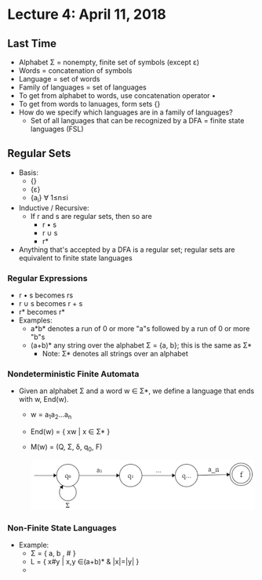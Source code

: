# Lecture 4: April 11, 2018
## Last Time
* Alphabet Σ = nonempty, finite set of symbols (except ε)
* Words = concatenation of symbols
* Language = set of words
* Family of languages = set of languages
* To get from alphabet to words, use concatenation operator •
* To get from words to lanuages, form sets {}
* How do we specify which languages are in a family of languages?
  * Set of all languages that can be recognized by a DFA = finite state languages (FSL)
## Regular Sets
* Basis: 
  * {}
  * {ε}
  * {a<sub>i</sub>} ∀ 1≤n≤i
* Inductive / Recursive: 
   * If r and s are regular sets, then so are
     * r • s
     * r ∪ s
     * r*
* Anything that's accepted by a DFA is a regular set; regular sets are equivalent to finite state languages
### Regular Expressions
* r • s becomes rs
* r ∪ s becomes r + s
* r* becomes r*
* Examples: 
  * a\*b\* denotes a run of 0 or more "a"s followed by a run of 0 or more "b"s
  * (a+b)* any string over the alphabet Σ = {a, b}; this is the same as Σ*
    * Note: Σ* denotes all strings over an alphabet
### Nondeterministic Finite Automata
* Given an alphabet Σ and a word w ∈ Σ*, we define a language that ends with w, End(w).
  * w = a<sub>1</sub>a<sub>2</sub>...a<sub>n</sub>
  * End(w) = { xw | x ∈ Σ* }
  * M(w) = (Q, Σ, δ, q<sub>0</sub>, F)
  
    ![NFA](images/april11-1.png)
### Non-Finite State Languages
* Example: 
  * Σ = { a, b , # }
  * L = { x#y | x,y ∈(a+b)* & |x|=|y| }
  * 
